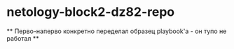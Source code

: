 # netology-block2-dz82-repo

** Перво-наперво конкретно переделал образец playbook'а - он тупо не работал **
